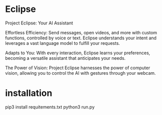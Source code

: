 # Eclipse
 
Project Eclipse: Your AI Assistant

Effortless Efficiency: Send messages, open videos, and more with custom functions, controlled by voice or text. Eclipse understands your intent and leverages a vast language model to fulfill your requests.

Adapts to You: With every interaction, Eclipse learns your preferences, becoming a versatile assistant that anticipates your needs.

The Power of Vision: Project Eclipse harnesses the power of computer vision, allowing you to control the AI with gestures through your webcam.

# installation

pip3 install requitements.txt
python3 run.py